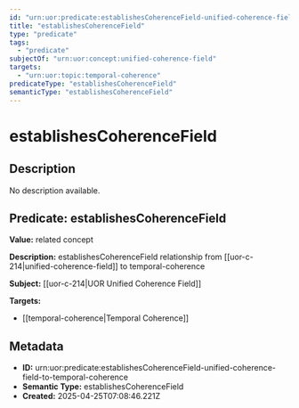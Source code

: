 ```yaml
---
id: "urn:uor:predicate:establishesCoherenceField-unified-coherence-field-to-temporal-coherence"
title: "establishesCoherenceField"
type: "predicate"
tags:
  - "predicate"
subjectOf: "urn:uor:concept:unified-coherence-field"
targets:
  - "urn:uor:topic:temporal-coherence"
predicateType: "establishesCoherenceField"
semanticType: "establishesCoherenceField"
---
```


# establishesCoherenceField

## Description

No description available.

## Predicate: establishesCoherenceField

**Value:** related concept

**Description:** establishesCoherenceField relationship from [[uor-c-214|unified-coherence-field]] to temporal-coherence

**Subject:** [[uor-c-214|UOR Unified Coherence Field]]

**Targets:**

- [[temporal-coherence|Temporal Coherence]]

## Metadata

- **ID:** urn:uor:predicate:establishesCoherenceField-unified-coherence-field-to-temporal-coherence
- **Semantic Type:** establishesCoherenceField
- **Created:** 2025-04-25T07:08:46.221Z
